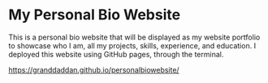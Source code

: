 <h1>My Personal Bio Website</h1>

<p>This is a personal bio website that will be displayed as my website portfolio to showcase who I am, all my projects, skills, experience, and education. I deployed this website using GitHub pages, through the terminal.

https://granddaddan.github.io/personalbiowebsite/</p>


